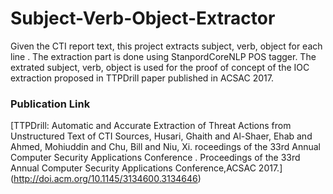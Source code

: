 # Subject-Verb-Object-Extractor
 Given the CTI report text, this project extracts subject, verb, object for each line . The extraction part is done using StanpordCoreNLP POS tagger.
 The extrated subject, verb, object is used for the proof of concept of the IOC extraction proposed in TTPDrill paper published in ACSAC 2017.
 
### Publication Link
[TTPDrill: Automatic and Accurate Extraction of Threat Actions from Unstructured Text of CTI Sources, Husari, Ghaith and Al-Shaer, Ehab and Ahmed, Mohiuddin and Chu, Bill and Niu, Xi. roceedings of the 33rd Annual Computer Security Applications Conference
 . Proceedings of the 33rd Annual Computer Security Applications Conference,ACSAC 2017.] (http://doi.acm.org/10.1145/3134600.3134646)
 
